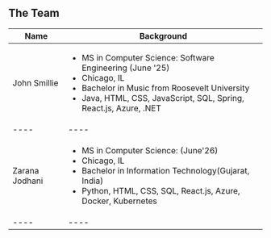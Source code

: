 ## The Team

| Name | Background |
| ---- | ---- |
| John Smillie | <ul><li> MS in Computer Science: Software Engineering (June '25)</li><li>Chicago, IL</li><li>Bachelor in Music from Roosevelt University</li><li>Java, HTML, CSS, JavaScript, SQL, Spring, React.js, Azure, .NET</li></ul>|
| ---- | ---- |
|Zarana Jodhani |<ul><li> MS in Computer Science: (June'26)</li><li>Chicago, IL</li><li>Bachelor in Information Technology(Gujarat, India)</li><li>Python, HTML, CSS, SQL, React.js, Azure, Docker, Kubernetes</li></ul>|
| ---- | ---- |
